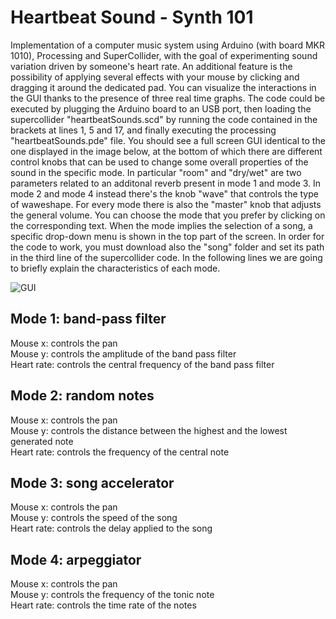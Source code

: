 <h1>Heartbeat Sound - Synth 101</h1>

  <p>Implementation of a computer music system using Arduino (with board MKR 1010), Processing and SuperCollider, with the goal of experimenting sound variation driven by someone's heart rate. An additional feature is the possibility of applying several effects with your mouse by clicking and dragging it around the dedicated pad.
  You can visualize the interactions in the GUI thanks to the presence of three real time graphs.
  The code could be executed by plugging the Arduino board to an USB port, then loading the supercollider "heartbeatSounds.scd" by running the code contained in the brackets at lines 1, 5 and 17, and finally executing the processing "heartbeatSounds.pde" file.
  You should see a full screen GUI identical to the one displayed in the image below, at the bottom of which there are different control knobs that can be used to change some overall properties of the sound in the specific mode.
  In particular "room" and "dry/wet" are two parameters related to an additonal reverb present in mode 1 and mode 3. In mode 2 and mode 4 instead there's the knob "wave" that controls the type of waweshape. For every mode there is also the "master" knob that adjusts the general volume.  
  You can choose the mode that you prefer by clicking on the corresponding text.
  When the mode implies the selection of a song, a specific drop-down menu is shown in the top part of the screen.
  In order for the code to work, you must download also the "song" folder and set its path in the third line of the supercollider code.
  In the following lines we are going to briefly explain the characteristics of each mode.
</p>
 
 ![GUI](https://github.com/MarcoPelazza/Synth102HW3/assets/127769671/5ab5733b-0614-49a5-93ce-1b012dede311)

    
<div>
  <h2>Mode 1: band-pass filter</h2>
  <div>Mouse x: controls the pan </div>
  <div>Mouse y: controls the amplitude of the band pass filter</div>
  <div>Heart rate: controls the central frequency of the band pass filter</div>

  <h2>Mode 2: random notes</h2>
  <div>Mouse x: controls the pan </div>
  <div>Mouse y: controls the distance between the highest and the lowest generated note</div>
  <div>Heart rate: controls the frequency of the central note</div>
  
  <h2>Mode 3: song accelerator</h2>
  <div>Mouse x: controls the pan </div>
  <div>Mouse y: controls the speed of the song</div>
  <div>Heart rate: controls the delay applied to the song</div>
  
  <h2>Mode 4: arpeggiator</h2>
  <div>Mouse x: controls the pan </div>
  <div>Mouse y: controls the frequency of the tonic note</div>
  <div>Heart rate: controls the time rate of the notes</div>
</div>

